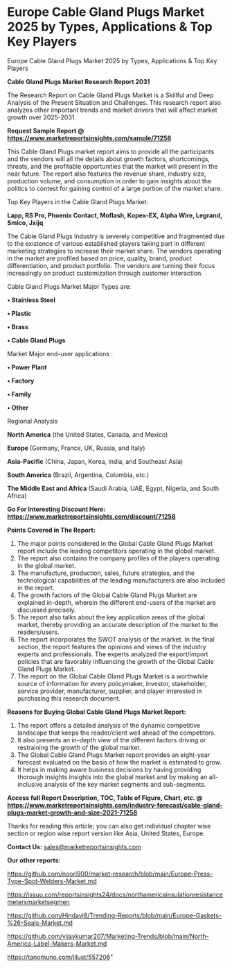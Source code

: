 # Europe Cable Gland Plugs Market 2025 by Types, Applications & Top Key Players
Europe Cable Gland Plugs Market 2025 by Types, Applications & Top Key Players

<strong>Cable Gland Plugs Market Research Report 2031</strong>

The Research Report on Cable Gland Plugs Market is a Skillful and Deep Analysis of the Present Situation and Challenges. This research report also analyzes other important trends and market drivers that will affect market growth over 2025-2031.

<strong>Request Sample Report @ <a href=https://www.marketreportsinsights.com/sample/71258>https://www.marketreportsinsights.com/sample/71258</a></strong>

This Cable Gland Plugs market report aims to provide all the participants and the vendors will all the details about growth factors, shortcomings, threats, and the profitable opportunities that the market will present in the near future. The report also features the revenue share, industry size, production volume, and consumption in order to gain insights about the politics to contest for gaining control of a large portion of the market share.

Top Key Players in the Cable Gland Plugs Market:

<strong>Lapp, RS Pro, Phoenix Contact, Moflash, Kopex-EX, Alpha Wire, Legrand, Smico, Jxijq</strong>

The Cable Gland Plugs Industry is severely competitive and fragmented due to the existence of various established players taking part in different marketing strategies to increase their market share. The vendors operating in the market are profiled based on price, quality, brand, product differentiation, and product portfolio. The vendors are turning their focus increasingly on product customization through customer interaction.

Cable Gland Plugs Market Major Types are:

<strong>• Stainless Steel

• Plastic

• Brass

• Cable Gland Plugs</strong>

Market Major end-user applications :

<strong>• Power Plant

• Factory

• Family

• Other</strong>

Regional Analysis

</u><strong><b>North America</b></strong> (the United States, Canada, and Mexico)

<strong><b>Europe </b></strong>(Germany, France, UK, Russia, and Italy)

<strong><b>Asia-Pacific</b></strong> (China, Japan, Korea, India, and Southeast Asia)

<strong><b>South America</b></strong> (Brazil, Argentina, Colombia, etc.)

<strong><b>The Middle East and Africa</b></strong> (Saudi Arabia, UAE, Egypt, Nigeria, and South Africa)

<strong>Go For Interesting Discount Here: <a href=https://www.marketreportsinsights.com/discount/71258>https://www.marketreportsinsights.com/discount/71258</a></strong>

<strong>Points Covered in The Report:</strong>
<ol>
  <li>The major points considered in the Global Cable Gland Plugs Market report include the leading competitors operating in the global market.</li>
  <li>The report also contains the company profiles of the players operating in the global market.</li>
  <li>The manufacture, production, sales, future strategies, and the technological capabilities of the leading manufacturers are also included in the report.</li>
  <li>The growth factors of the Global Cable Gland Plugs Market are explained in-depth, wherein the different end-users of the market are discussed precisely.</li>
  <li>The report also talks about the key application areas of the global market, thereby providing an accurate description of the market to the readers/users.</li>
  <li>The report incorporates the SWOT analysis of the market. In the final section, the report features the opinions and views of the industry experts and professionals. The experts analyzed the export/import policies that are favorably influencing the growth of the Global Cable Gland Plugs Market.</li>
  <li>The report on the Global Cable Gland Plugs Market is a worthwhile source of information for every policymaker, investor, stakeholder, service provider, manufacturer, supplier, and player interested in purchasing this research document.</li>
</ol>
<strong>Reasons for Buying Global Cable Gland Plugs Market Report:</strong>

<ol>
  <li>The report offers a detailed analysis of the dynamic competitive landscape that keeps the reader/client well ahead of the competitors.</li>
  <li>It also presents an in-depth view of the different factors driving or restraining the growth of the global market.</li>
  <li>The Global Cable Gland Plugs Market report provides an eight-year forecast evaluated on the basis of how the market is estimated to grow.</li>
  <li>It helps in making aware business decisions by having providing thorough insights insights into the global market and by making an all-inclusive analysis of the key market segments and sub-segments.</li>
</ol>
<strong>Access full Report Description, TOC, Table of Figure, Chart, etc. @ <a href=https://www.marketreportsinsights.com/industry-forecast/cable-gland-plugs-market-growth-and-size-2021-71258>https://www.marketreportsinsights.com/industry-forecast/cable-gland-plugs-market-growth-and-size-2021-71258</a></strong>


Thanks for reading this article; you can also get individual chapter wise section or region wise report version like Asia, United States, Europe.

<strong>Contact Us:</strong>
sales@marketreportsinsights.com

<strong>Our other reports:</strong>

<a href=https://github.com/noori900/market-research/blob/main/Europe-Press-Type-Spot-Welders-Market.md>https://github.com/noori900/market-research/blob/main/Europe-Press-Type-Spot-Welders-Market.md</a>

<a href=https://issuu.com/reportsinsights24/docs/northamericainsulationresistancemetersmarketsegmen>https://issuu.com/reportsinsights24/docs/northamericainsulationresistancemetersmarketsegmen</a>

<a href=https://github.com/Hindavi8/Trending-Reports/blob/main/Europe-Gaskets-%26-Seals-Market.md>https://github.com/Hindavi8/Trending-Reports/blob/main/Europe-Gaskets-%26-Seals-Market.md</a>

<a href=https://github.com/vijaykumar207/Marketing-Trends/blob/main/North-America-Label-Makers-Market.md>https://github.com/vijaykumar207/Marketing-Trends/blob/main/North-America-Label-Makers-Market.md</a>

<a href=https://tanomuno.com/illust/557206>https://tanomuno.com/illust/557206</a>"
